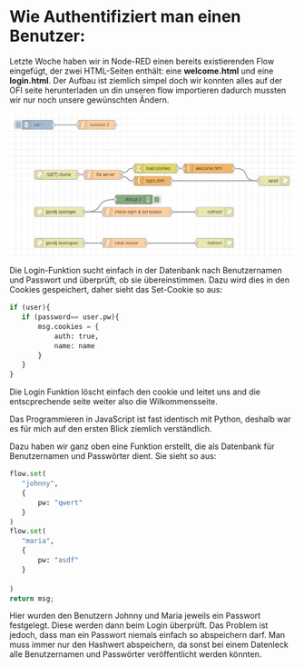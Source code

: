 # Wie Authentifiziert man einen Benutzer:
Letzte Woche haben wir in Node-RED einen bereits existierenden Flow eingefügt, der zwei HTML-Seiten enthält: eine __welcome.html__ und eine __login.html__. Der Aufbau ist ziemlich simpel doch wir konnten alles auf der OFI seite herunterladen un din unseren flow importieren dadurch mussten wir nur noch unsere gewünschten Ändern.
 
![](./login_website.jpg)

Die Login-Funktion sucht einfach in der Datenbank nach Benutzernamen und Passwort und überprüft, ob sie übereinstimmen. Dazu wird dies in den Cookies gespeichert, daher sieht das Set-Cookie so aus:
 ```py
if (user){
    if (password== user.pw){
        msg.cookies = {
            auth: true,
            name: name
        }
    }
}
 ```

Die Login Funktion löscht einfach den cookie und leitet uns and die entscprechende seite weiter also die Wilkommensseite.

Das Programmieren in JavaScript ist fast identisch mit Python, deshalb war es für mich auf den ersten Blick ziemlich verständlich.

Dazu haben wir ganz oben eine Funktion erstellt, die als Datenbank für Benutzernamen und Passwörter dient. Sie sieht so aus:
 ```py
flow.set(
    "johnny",
    {
        pw: "qwert"
    }
)
flow.set(
    "maria",
    {
        pw: "asdf"
    }

)
return msg;
 ```
Hier wurden den Benutzern Johnny und Maria jeweils ein Passwort festgelegt. Diese werden dann beim Login überprüft. Das Problem ist jedoch, dass man ein Passwort niemals einfach so abspeichern darf. Man muss immer nur den Hashwert abspeichern, da sonst bei einem Datenleck alle Benutzernamen und Passwörter veröffentlicht werden könnten.